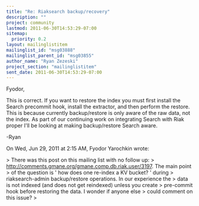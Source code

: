 ```yaml
---
title: "Re: Riaksearch backup/recovery"
description: ""
project: community
lastmod: 2011-06-30T14:53:29-07:00
sitemap:
  priority: 0.2
layout: mailinglistitem
mailinglist_id: "msg03888"
mailinglist_parent_id: "msg03855"
author_name: "Ryan Zezeski"
project_section: "mailinglistitem"
sent_date: 2011-06-30T14:53:29-07:00
---
```



Fyodor,

This is correct. If you want to restore the index you must first install
the Search precommit hook, install the extractor, and then perform the
restore. This is because currently backup/restore is only aware of the raw
data, not the index. As part of our continuing work on integrating Search
with Riak proper I'll be looking at making backup/restore Search aware.

-Ryan

On Wed, Jun 29, 2011 at 2:15 AM, Fyodor Yarochkin wrote:

&gt; There was this post on this mailing list with no follow up:
&gt; http://comments.gmane.org/gmane.comp.db.riak.user/3197. The main point
&gt; of the question is ' how does one re-index a KV bucket? ' during
&gt; riaksearch-admin backup/restore operations. In our experience the
&gt; data is not indexed (and does not get reindexed) unless you create
&gt; pre-commit hook before restoring the data. I wonder if anyone else
&gt; could comment on this issue?
&gt;

